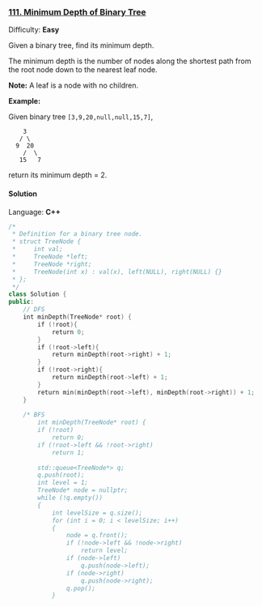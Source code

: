 ### [111\. Minimum Depth of Binary Tree](https://leetcode.com/problems/minimum-depth-of-binary-tree/)

Difficulty: **Easy**


Given a binary tree, find its minimum depth.

The minimum depth is the number of nodes along the shortest path from the root node down to the nearest leaf node.

**Note:** A leaf is a node with no children.

**Example:**

Given binary tree `[3,9,20,null,null,15,7]`,

```
    3
   / \
  9  20
    /  \
   15   7
```

return its minimum depth = 2.


#### Solution

Language: **C++**

```c++
/*
 * Definition for a binary tree node.
 * struct TreeNode {
 *     int val;
 *     TreeNode *left;
 *     TreeNode *right;
 *     TreeNode(int x) : val(x), left(NULL), right(NULL) {}
 * };
 */
class Solution {
public:
    // DFS
    int minDepth(TreeNode* root) {
        if (!root){
            return 0;
        }
        if (!root->left){
            return minDepth(root->right) + 1;
        }
        if (!root->right){
            return minDepth(root->left) + 1;
        }
        return min(minDepth(root->left), minDepth(root->right)) + 1;
    }
    
    /* BFS
        int minDepth(TreeNode* root) {
        if (!root)
            return 0;
        if (!root->left && !root->right)
            return 1;
        
        std::queue<TreeNode*> q;
        q.push(root);
        int level = 1;
        TreeNode* node = nullptr;
        while (!q.empty())
        {
            int levelSize = q.size();
            for (int i = 0; i < levelSize; i++)
            {
                node = q.front();
                if (!node->left && !node->right)
                    return level;
                if (node->left)
                    q.push(node->left);
                if (node->right)
                    q.push(node->right);
                q.pop();
            }
```
